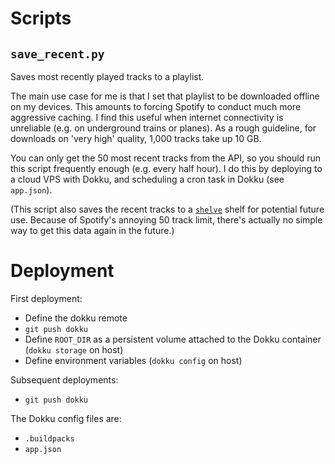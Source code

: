 # Scripts
## `save_recent.py`
Saves most recently played tracks to a playlist.

The main use case for me is that I set that playlist to be downloaded offline on my devices. This amounts to forcing Spotify to conduct much more aggressive caching. I find this useful when internet connectivity is unreliable (e.g. on underground trains or planes). As a rough guideline, for downloads on 'very high' quality, 1,000 tracks take up 10 GB.

You can only get the 50 most recent tracks from the API, so you should run this script frequently enough (e.g. every half hour). I do this by deploying to a cloud VPS with Dokku, and scheduling a cron task in Dokku (see `app.json`).

(This script also saves the recent tracks to a [`shelve`](https://docs.python.org/3/library/shelve.html) shelf for potential future use. Because of Spotify's annoying 50 track limit, there's actually no simple way to get this data again in the future.)


# Deployment
First deployment:
- Define the dokku remote
- `git push dokku`
- Define `ROOT_DIR` as a persistent volume attached to the Dokku container (`dokku storage` on host)
- Define environment variables (`dokku config` on host)

Subsequent deployments:
- `git push dokku`

The Dokku config files are:
- `.buildpacks`
- `app.json`